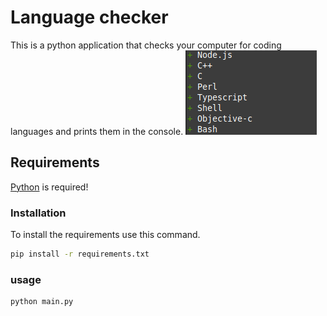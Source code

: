# Language checker
This is a python application that checks your computer for coding languages and prints them in the console.
<img src="img/preview.png">

## Requirements
[Python](https://www.python.org) is required!

### Installation
To install the requirements use this command.
```sh
pip install -r requirements.txt
```

### usage
```sh
python main.py
```